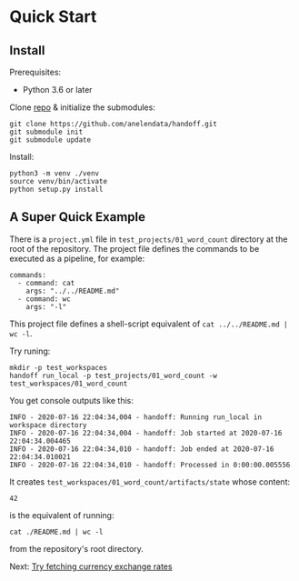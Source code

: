 # Quick Start

## Install

Prerequisites:

- Python 3.6 or later

Clone [repo](https://github.com/anelendata/handoff) & initialize the submodules:
```
git clone https://github.com/anelendata/handoff.git
git submodule init
git submodule update
```

Install:
```
python3 -m venv ./venv
source venv/bin/activate
python setup.py install
```

## A Super Quick Example

There is a `project.yml` file in `test_projects/01_word_count` directory at
the root of the repository. The project file defines the commands to be executed as a pipeline,
for example:
```
commands:
  - command: cat
    args: "../../README.md"
  - command: wc
    args: "-l"
```

This project file defines a shell-script equivalent of
`cat ../../README.md | wc -l`.

Try runing:
```
mkdir -p test_workspaces
handoff run_local -p test_projects/01_word_count -w test_workspaces/01_word_count
```

You get console outputs like this:
```
INFO - 2020-07-16 22:04:34,004 - handoff: Running run_local in workspace directory
INFO - 2020-07-16 22:04:34,004 - handoff: Job started at 2020-07-16 22:04:34.004465
INFO - 2020-07-16 22:04:34,010 - handoff: Job ended at 2020-07-16 22:04:34.010021
INFO - 2020-07-16 22:04:34,010 - handoff: Processed in 0:00:00.005556
```

It creates `test_workspaces/01_word_count/artifacts/state` whose content:
```
42
```
is the equivalent of running:
```
cat ./README.md | wc -l
```
from the repository's root directory.

Next: [Try fetching currency exchange rates](venv_config)
